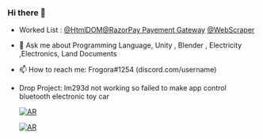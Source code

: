 ### Hi there 👋

- Worked List : [@HtmlDOM](HTMLDOM.json)[@RazorPay Payement Gateway]() [@WebScraper]()
- 💬 Ask me about Programming Language, Unity , Blender , Electricity ,Electronics, Land Documents
- 📫 How to reach me: Frogora#1254 (discord.com/username)
- Drop Project: lm293d not working so failed to make app control bluetooth electronic toy car

    [![AR](https://media.discordapp.net/attachments/867277452154109962/936642438238470235/ezgif-3-54b0191877.gif)](https://cdn.discordapp.com/attachments/244230771232079873/930388951431274547/2022-01-11_14-33-37.mp4)


    [![AR](https://media.discordapp.net/attachments/832214979502669834/975054661809741914/do_you_understand_1.gif)](https://cdn.discordapp.com/attachments/832214979502669834/975054856622583878/do_you_understand_1.mp4)
